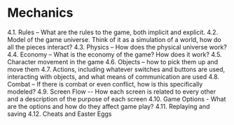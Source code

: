 # Mechanics

4.1. Rules – What are the rules to the game, both implicit and explicit.
4.2. Model of the game universe. Think of it as a simulation of a world, how do all the pieces
interact?
4.3. Physics – How does the physical universe work?
4.4. Economy – What is the economy of the game? How does it work?
4.5. Character movement in the game
4.6. Objects – how to pick them up and move them
4.7. Actions, including whatever switches and buttons are used, interacting with objects, and
what means of communication are used
4.8. Combat – If there is combat or even conflict, how is this specifically modeled?
4.9. Screen Flow -- How each screen is related to every other and a description of the purpose
of each screen
4.10. Game Options - What are the options and how do they affect game play?
4.11. Replaying and saving
4.12. Cheats and Easter Eggs

